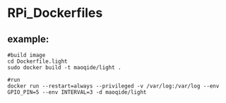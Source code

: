 # RPi_Dockerfiles

## example:
```shell
#build image
cd Dockerfile.light
sudo docker build -t maoqide/light .

#run
docker run --restart=always --privileged -v /var/log:/var/log --env GPIO_PIN=5 --env INTERVAL=3 -d maoqide/light
```
